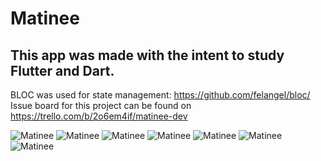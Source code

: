 # Matinee

## This app was made with the intent to study Flutter and Dart.

BLOC was used for state management: https://github.com/felangel/bloc/
Issue board for this project can be found on https://trello.com/b/2o6em4if/matinee-dev

![Matinee](https://i.imgur.com/Qev7njW.png) 
![Matinee](https://i.imgur.com/zPnKxpq.png) 
![Matinee](https://i.imgur.com/hu5RSXU.png) 
![Matinee](https://i.imgur.com/3FMSiyt.png) 
![Matinee](https://i.imgur.com/pxFjt5h.png) 
![Matinee](https://i.imgur.com/vrAo68r.png) 
![Matinee](https://i.imgur.com/w4ImyVE.png) 
